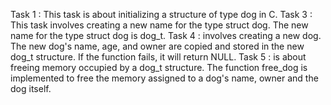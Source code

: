 Task 1 : This task is about initializing a structure of type dog in C.
Task 3 : This task involves creating a new name for the type struct dog. The new name for the type struct dog is dog_t.
Task 4 : involves creating a new dog. The new dog's name, age, and owner are copied and stored in the new dog_t structure. If the function fails, it will return NULL.
Task 5 :  is about freeing memory occupied by a dog_t structure. The function free_dog is implemented to free the memory assigned to a dog's name, owner and the dog itself.
